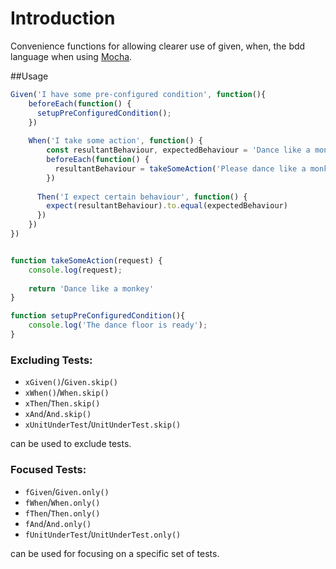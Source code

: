 # Introduction

Convenience functions for allowing clearer use of given, when, the bdd language when using [Mocha](https://mochajs.org/).

##Usage 

```typescript
Given('I have some pre-configured condition', function(){
    beforeEach(function() {
      setupPreConfiguredCondition();
    })
    
    When('I take some action', function() {
        const resultantBehaviour, expectedBehaviour = 'Dance like a monkey';
        beforeEach(function() {
          resultantBehaviour = takeSomeAction('Please dance like a monkey')
        })
        
      Then('I expect certain behaviour', function() {
        expect(resultantBehaviour).to.equal(expectedBehaviour)
      })
    })
})


function takeSomeAction(request) {
    console.log(request);
    
    return 'Dance like a monkey'
}

function setupPreConfiguredCondition(){
    console.log('The dance floor is ready');
}
```

### Excluding Tests: 

* `xGiven()`/`Given.skip()`
* `xWhen()`/`When.skip()` 
* `xThen`/`Then.skip()` 
* `xAnd`/`And.skip()` 
* `xUnitUnderTest`/`UnitUnderTest.skip()` 

can be used to exclude tests. 

### Focused Tests:

* `fGiven`/`Given.only()` 
* `fWhen`/`When.only()` 
* `fThen`/`Then.only()` 
* `fAnd`/`And.only()` 
* `fUnitUnderTest`/`UnitUnderTest.only()` 

can be used for focusing on a specific set of tests.